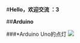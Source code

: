 #**Hello，欢迎交流 ：3**

##**Arduino**

###*Arduino Uno的点灯
<a href="../Arduino案例总览/Arduino Uno点灯/">
 <img src="..\Arduino案例总览\pic\Arduino Uno点灯.png"     /></a>